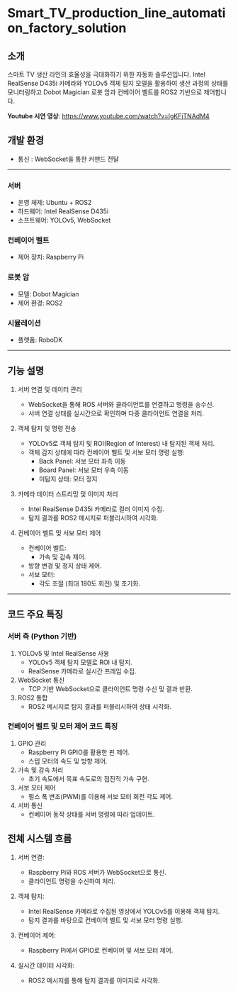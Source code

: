 # Smart_TV_production_line_automation_factory_solution

## 소개
스마트 TV 생산 라인의 효율성을 극대화하기 위한 자동화 솔루션입니다.
Intel RealSense D435i 카메라와 YOLOv5 객체 탐지 모델을 활용하여 생산 과정의 상태를 모니터링하고 Dobot Magician 로봇 암과 컨베이어 벨트를 ROS2 기반으로 제어합니다.

**Youtube 시연 영상**: https://www.youtube.com/watch?v=IgKFjTNAdM4

## 개발 환경
- 통신 : WebSocket을 통한 커맨드 전달
  
--- 

### 서버
- 운영 체제: Ubuntu + ROS2
- 하드웨어: Intel RealSense D435i
- 소프트웨어: YOLOv5, WebSocket
  
### 컨베이어 벨트
- 제어 장치: Raspberry Pi
  
### 로봇 암
- 모델: Dobot Magician
- 제어 환경: ROS2
  
### 시뮬레이션
- 플랫폼: RoboDK

--- 

## 기능 설명

1. 서버 연결 및 데이터 관리
    - WebSocket을 통해 ROS 서버와 클라이언트를 연결하고 명령을 송수신.
    - 서버 연결 상태를 실시간으로 확인하며 다중 클라이언트 연결을 처리.

2. 객체 탐지 및 명령 전송
    - YOLOv5로 객체 탐지 및 ROI(Region of Interest) 내 탐지된 객체 처리.
    - 객체 감지 상태에 따라 컨베이어 벨트 및 서보 모터 명령 실행:
        - Back Panel: 서보 모터 좌측 이동
        - Board Panel: 서보 모터 우측 이동
        - 미탐지 상태: 모터 정지
3. 카메라 데이터 스트리밍 및 이미지 처리
    - Intel RealSense D435i 카메라로 컬러 이미지 수집.
    - 탐지 결과를 ROS2 메시지로 퍼블리시하여 시각화.
4. 컨베이어 벨트 및 서보 모터 제어
    - 컨베이어 벨트:
        - 가속 및 감속 제어.
    - 방향 변경 및 정지 상태 제어.
    - 서보 모터:
        - 각도 조절 (최대 180도 회전) 및 초기화.

---


## 코드 주요 특징
### 서버 측 (Python 기반)
1. YOLOv5 및 Intel RealSense 사용
    - YOLOv5 객체 탐지 모델로 ROI 내 탐지.
    - RealSense 카메라로 실시간 프레임 수집.
2. WebSocket 통신
    - TCP 기반 WebSocket으로 클라이언트 명령 수신 및 결과 반환.
3. ROS2 통합
    - ROS2 메시지로 탐지 결과를 퍼블리시하여 상태 시각화.

### 컨베이어 벨트 및 모터 제어 코드 특징
1. GPIO 관리
    - Raspberry Pi GPIO를 활용한 핀 제어.
    - 스텝 모터의 속도 및 방향 제어.
2. 가속 및 감속 처리
    - 초기 속도에서 목표 속도로의 점진적 가속 구현.
3. 서보 모터 제어
    - 펄스 폭 변조(PWM)를 이용해 서보 모터 회전 각도 제어.
4. 서버 통신
    - 컨베이어 동작 상태를 서버 명령에 따라 업데이트.

## 전체 시스템 흐름

1. 서버 연결:
    - Raspberry Pi와 ROS 서버가 WebSocket으로 통신.
    - 클라이언트 명령을 수신하여 처리.

2. 객체 탐지:
    - Intel RealSense 카메라로 수집된 영상에서 YOLOv5를 이용해 객체 탐지.
    - 탐지 결과를 바탕으로 컨베이어 벨트 및 서보 모터 명령 실행.
3. 컨베이어 제어:
    - Raspberry Pi에서 GPIO로 컨베이어 및 서보 모터 제어.

4. 실시간 데이터 시각화:
    - ROS2 메시지를 통해 탐지 결과를 이미지로 시각화.
